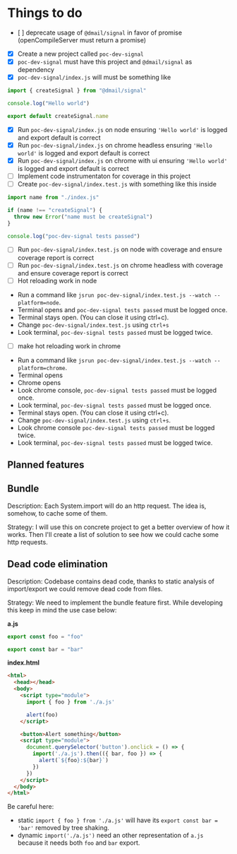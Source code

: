 # Things to do

* [ ] deprecate usage of `@dmail/signal` in favor of promise (openCompileServer must return a promise)
* [x] Create a new project called `poc-dev-signal`
* [x] `poc-dev-signal` must have this project and `@dmail/signal` as dependency
* [x] `poc-dev-signal/index.js` will must be something like

```javascript
import { createSignal } from "@dmail/signal"

console.log("Hello world")

export default createSignal.name
```

* [x] Run `poc-dev-signal/index.js` on node ensuring `'Hello world'` is logged and export default is correct
* [x] Run `poc-dev-signal/index.js` on chrome headless ensuring `'Hello world'` is logged and export default is correct
* [x] Run `poc-dev-signal/index.js` on chrome with ui ensuring `'Hello world'` is logged and export default is correct
* [ ] Implement code instrumentaton for coverage in this project
* [ ] Create `poc-dev-signal/index.test.js` with something like this inside

```javascript
import name from "./index.js"

if (name !== "createSignal") {
  throw new Error("name must be createSignal")
}

console.log("poc-dev-signal tests passed")
```

* [ ] Run `poc-dev-signal/index.test.js` on node with coverage and ensure coverage report is correct
* [ ] Run `poc-dev-signal/index.test.js` on chrome headless with coverage and ensure coverage report is correct
* [ ] Hot reloading work in node

- Run a command like `jsrun poc-dev-signal/index.test.js --watch --platform=node`.
- Terminal opens and `poc-dev-signal tests passed` must be logged once.
- Terminal stays open. (You can close it using ctrl+c).
- Change `poc-dev-signal/index.test.js` using `ctrl+s`
- Look terminal, `poc-dev-signal tests passed` must be logged twice.

* [ ] make hot reloading work in chrome

- Run a command like `jsrun poc-dev-signal/index.test.js --watch --platform=chrome`.
- Terminal opens
- Chrome opens
- Look chrome console, `poc-dev-signal tests passed` must be logged once.
- Look terminal, `poc-dev-signal tests passed` must be logged once.
- Terminal stays open. (You can close it using ctrl+c).
- Change `poc-dev-signal/index.test.js` using `ctrl+s`.
- Look chrome console `poc-dev-signal tests passed` must be logged twice.
- Look terminal, `poc-dev-signal tests passed` must be logged twice.

## Planned features

## Bundle

Description: Each System.import will do an http request. The idea is, somehow, to cache some of them.

Strategy: I will use this on concrete project to get a better overview of how it works. Then I'll create a list of solution to see how we could cache some http requests.

## Dead code elimination

Description: Codebase contains dead code, thanks to static analysis of import/export we could remove dead code from files.

Strategy: We need to implement the bundle feature first. While developing this keep in mind the use case below:

**a.js**

```javascript
export const foo = "foo"

export const bar = "bar"
```

**index.html**

```html
<html>
  <head></head>
  <body>
    <script type="module">
      import { foo } from './a.js'

      alert(foo)
    </script>

    <button>Alert something</button>
    <script type="module">
      document.querySelector('button').onclick = () => {
        import('./a.js').then(({ bar, foo }) => {
          alert(`${foo}:${bar}`)
        })
      })
    </script>
  </body>
</html>
```

Be careful here:

* static `import { foo } from './a.js'` will have its `export const bar = 'bar'` removed by tree shaking.
* dynamic `import('./a.js')` need an other representation of `a.js` because it needs both `foo` and `bar` export.
